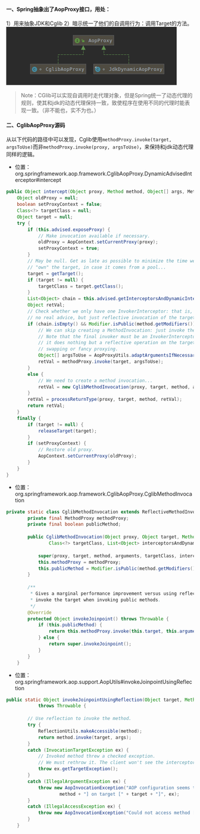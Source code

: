 #### 一、Spring抽象出了AopProxy接口，用处：
1）用来抽象JDK和Cglib
2）暗示统一了他们的自调用行为：调用Target的方法。
![image.png](../../src/main/resources/picture/1240-20210115015804303.png)

> Note：CGlib可以实现自调用时走代理对象，但是Spring统一了动态代理的规则，使其和jdk的动态代理保持一致，致使程序在使用不同的代理时能表现一致。（非不能也，实不为也。）

#### 二、CglibAopProxy源码
从以下代码的路径中可以发现，Cglib使用`methodProxy.invoke(target, argsToUse)`而非`methodProxy.invoke(proxy, argsToUse)`，来保持和jdk动态代理同样的逻辑。

* 位置：org.springframework.aop.framework.CglibAopProxy.DynamicAdvisedInterceptor#intercept
```java
public Object intercept(Object proxy, Method method, Object[] args, MethodProxy methodProxy) throws Throwable {
	Object oldProxy = null;
	boolean setProxyContext = false;
	Class<?> targetClass = null;
	Object target = null;
	try {
		if (this.advised.exposeProxy) {
			// Make invocation available if necessary.
			oldProxy = AopContext.setCurrentProxy(proxy);
			setProxyContext = true;
		}
		// May be null. Get as late as possible to minimize the time we
		// "own" the target, in case it comes from a pool...
		target = getTarget();
		if (target != null) {
			targetClass = target.getClass();
		}
		List<Object> chain = this.advised.getInterceptorsAndDynamicInterceptionAdvice(method, targetClass);
		Object retVal;
		// Check whether we only have one InvokerInterceptor: that is,
		// no real advice, but just reflective invocation of the target.
		if (chain.isEmpty() && Modifier.isPublic(method.getModifiers())) {
			// We can skip creating a MethodInvocation: just invoke the target directly.
			// Note that the final invoker must be an InvokerInterceptor, so we know
			// it does nothing but a reflective operation on the target, and no hot
			// swapping or fancy proxying.
			Object[] argsToUse = AopProxyUtils.adaptArgumentsIfNecessary(method, args);
			retVal = methodProxy.invoke(target, argsToUse);
		}
		else {
			// We need to create a method invocation...
			retVal = new CglibMethodInvocation(proxy, target, method, args, targetClass, chain, methodProxy).proceed();
		}
		retVal = processReturnType(proxy, target, method, retVal);
		return retVal;
	}
	finally {
		if (target != null) {
			releaseTarget(target);
		}
		if (setProxyContext) {
			// Restore old proxy.
			AopContext.setCurrentProxy(oldProxy);
		}
	}
}
```

* 位置：org.springframework.aop.framework.CglibAopProxy.CglibMethodInvocation

```java
private static class CglibMethodInvocation extends ReflectiveMethodInvocation {
		private final MethodProxy methodProxy;
		private final boolean publicMethod;

		public CglibMethodInvocation(Object proxy, Object target, Method method, Object[] arguments,
				Class<?> targetClass, List<Object> interceptorsAndDynamicMethodMatchers, MethodProxy methodProxy) {

			super(proxy, target, method, arguments, targetClass, interceptorsAndDynamicMethodMatchers);
			this.methodProxy = methodProxy;
			this.publicMethod = Modifier.isPublic(method.getModifiers());
		}

		/**
		 * Gives a marginal performance improvement versus using reflection to
		 * invoke the target when invoking public methods.
		 */
		@Override
		protected Object invokeJoinpoint() throws Throwable {
			if (this.publicMethod) {
				return this.methodProxy.invoke(this.target, this.arguments);
			} else {
				return super.invokeJoinpoint();
			}
		}
	}
```

* 位置：org.springframework.aop.support.AopUtils#invokeJoinpointUsingReflection

```java
public static Object invokeJoinpointUsingReflection(Object target, Method method, Object[] args)
			throws Throwable {

		// Use reflection to invoke the method.
		try {
			ReflectionUtils.makeAccessible(method);
			return method.invoke(target, args);
		}
		catch (InvocationTargetException ex) {
			// Invoked method threw a checked exception.
			// We must rethrow it. The client won't see the interceptor.
			throw ex.getTargetException();
		}
		catch (IllegalArgumentException ex) {
			throw new AopInvocationException("AOP configuration seems to be invalid: tried calling method [" +
					method + "] on target [" + target + "]", ex);
		}
		catch (IllegalAccessException ex) {
			throw new AopInvocationException("Could not access method [" + method + "]", ex);
		}
	}
```